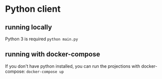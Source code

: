 # Python client

## running locally
Python 3 is required
`python main.py`

## running with docker-compose
If you don't have python installed, you can run the projections with docker-compose:
`docker-compose up`
